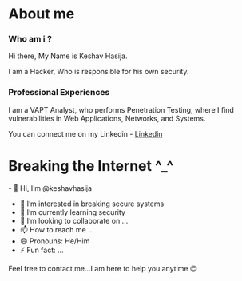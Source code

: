 <h1>About me </h1>

<h3>Who am i ?</h3>
Hi there, My Name is Keshav Hasija.

I am a Hacker, Who is responsible for his own security.

<h3>Professional Experiences</h3>

I am a VAPT Analyst, who performs Penetration Testing, where I find vulnerabilities in Web Applications, Networks, and Systems.

You can connect me on my Linkedin - <a href=www.linkedin.com/in/keshavhasija>Linkedin</a>

<h1>Breaking the Internet ^_^ </h1>
- 👋 Hi, I’m @keshavhasija

- 👀 I’m interested in breaking secure systems
- 🌱 I’m currently learning security  
- 💞️ I’m looking to collaborate on ...
- 📫 How to reach me ...
- 😄 Pronouns: He/Him
- ⚡ Fun fact: ...



<p>Feel free to contact me...I am here to help you anytime 😊</p>
